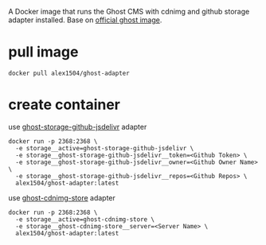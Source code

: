 A Docker image that runs the Ghost CMS with cdnimg and github storage adapter installed. Base on [official ghost image](https://hub.docker.com/_/ghost).

# pull image

```
docker pull alex1504/ghost-adapter
```

# create container

use [ghost-storage-github-jsdelivr](https://github.com/alex1504/ghost-storage-github-jsdelivr) adapter
```
docker run -p 2368:2368 \
  -e storage__active=ghost-storage-github-jsdelivr \
  -e storage__ghost-storage-github-jsdelivr__token=<Github Token> \
  -e storage__ghost-storage-github-jsdelivr__owner=<Github Owner Name> \
  -e storage__ghost-storage-github-jsdelivr__repos=<Github Repos> \
  alex1504/ghost-adapter:latest
```

use [ghost-cdnimg-store](https://github.com/alex1504/ghost-cdnimg-store) adapter
```
docker run -p 2368:2368 \
  -e storage__active=ghost-cdnimg-store \
  -e storage__ghost-cdnimg-store__server=<Server Name> \
  alex1504/ghost-adapter:latest
```
